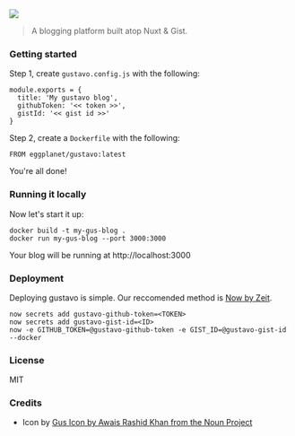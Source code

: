 <img src="https://cloud.githubusercontent.com/assets/659829/23952199/ddf65190-094d-11e7-87cf-e8ff8f498777.png">

> A blogging platform built atop Nuxt & Gist.

### Getting started

Step 1, create `gustavo.config.js` with the following:

```
module.exports = {
  title: 'My gustavo blog',
  githubToken: '<< token >>',
  gistId: '<< gist id >>'
}
````

Step 2, create a `Dockerfile` with the following:

```
FROM eggplanet/gustavo:latest
```

You're all done!

### Running it locally

Now let's start it up:

```
docker build -t my-gus-blog .
docker run my-gus-blog --port 3000:3000
```

Your blog will be running at http://localhost:3000

### Deployment

Deploying gustavo is simple. Our reccomended method is [Now by Zeit](https://zeit.co/now).

```
now secrets add gustavo-github-token=<TOKEN>
now secrets add gustavo-gist-id=<ID>
now -e GITHUB_TOKEN=@gustavo-github-token -e GIST_ID=@gustavo-gist-id --docker
```

### License

MIT

### Credits

- Icon by [Gus Icon by Awais Rashid Khan from the Noun Project](https://thenounproject.com/search/?q=man+hat&i=31120)

